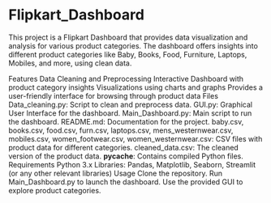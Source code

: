 # Flipkart_Dashboard

This project is a Flipkart Dashboard that provides data visualization and analysis for various product categories. The dashboard offers insights into different product categories like Baby, Books, Food, Furniture, Laptops, Mobiles, and more, using clean data.

Features
Data Cleaning and Preprocessing
Interactive Dashboard with product category insights
Visualizations using charts and graphs
Provides a user-friendly interface for browsing through product data
Files
Data_cleaning.py: Script to clean and preprocess data.
GUI.py: Graphical User Interface for the dashboard.
Main_Dashboard.py: Main script to run the dashboard.
README.md: Documentation for the project.
baby.csv, books.csv, food.csv, furn.csv, laptops.csv, mens_westernwear.csv, mobiles.csv, women_footwear.csv, women_westernwear.csv: CSV files with product data for different categories.
cleaned_data.csv: The cleaned version of the product data.
__pycache__: Contains compiled Python files.
Requirements
Python 3.x
Libraries: Pandas, Matplotlib, Seaborn, Streamlit (or any other relevant libraries)
Usage
Clone the repository.
Run Main_Dashboard.py to launch the dashboard.
Use the provided GUI to explore product categories.
